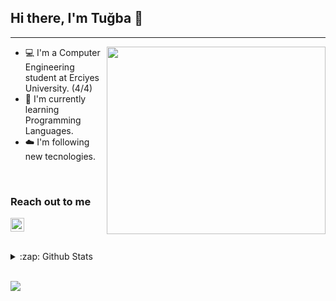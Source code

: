 ## Hi there, I'm Tuğba  :raising_hand:	 
---
<img src="https://media.giphy.com/media/WFZvB7VIXBgiz3oDXE/giphy.gif" align="right" width="350" height="300" >

* 💻 I'm a Computer Engineering student at Erciyes University. (4/4)
* :memo: I'm currently learning Programming Languages.
* :cloud: I'm following new tecnologies.
<br />

### Reach out to me
 [<img width="22" src="https://unpkg.com/simple-icons@v5/icons/linkedin.svg" />][linkedIn]

<br/>
 <details>
 <summary> :zap: Github Stats</summary> 
 
![Tugba's GitHub stats](https://github-readme-stats.vercel.app/api?username=tugbasahinn&show_icons=true&theme=tokyonight)
 </details>   
 <br />

 ![](https://komarev.com/ghpvc/?username=tugbasahinn) 

[linkedIn]: https://www.linkedin.com/in/tugbasahin/
